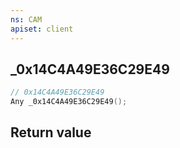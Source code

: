 ```yaml
---
ns: CAM
apiset: client
---
```

## _0x14C4A49E36C29E49

```c
// 0x14C4A49E36C29E49
Any _0x14C4A49E36C29E49();
```



## Return value

